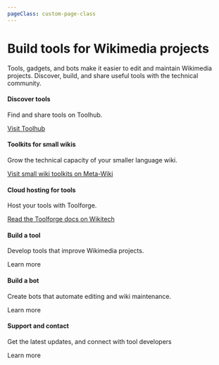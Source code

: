```yaml
---
pageClass: custom-page-class
---
```


# Build tools for Wikimedia projects

Tools, gadgets, and bots make it easier to edit and maintain Wikimedia projects. Discover, build, and share useful tools with the technical community.

<div class="contentsection">

<div class="contentbox">
<h4>Discover tools</h4>
<div>
<p>Find and share tools on Toolhub.</p>
<p><a href="http://toolhub.wikimedia.org/" target="_blank" rel="noopener noreferrer">Visit Toolhub</a></p>
</div></div>

<div class="contentbox">
<h4>Toolkits for small wikis</h4>
<div>
<p>Grow the technical capacity of your smaller language wiki.</p>
<p><a href="https://meta.wikimedia.org/wiki/Special:MyLanguage/Small_wiki_toolkits" target="_blank" rel="noopener noreferrer">Visit small wiki toolkits on Meta-Wiki</a></p>
</div></div>

<div class="contentbox">
<h4>Cloud hosting for tools</h4>
<div>
<p>Host your tools with Toolforge.</p>
<p><a href="https://wikitech.wikimedia.org/wiki/Portal:Toolforge" target="_blank" rel="noopener noreferrer">Read the Toolforge docs on Wikitech</a></p>
</div></div>

<div class="contentbox">
<h4>Build a tool</h4>
<div>
<p>Develop tools that improve Wikimedia projects.</p>
<p>Learn more</p>
</div></div>

<div class="contentbox">
<h4>Build a bot</h4>
<div>
<p>Create bots that automate editing and wiki maintenance.</p>
<p>Learn more</p>
</div></div>

<div class="contentbox">
<h4>Support and contact</h4>
<div>
<p>Get the latest updates, and connect with tool developers</p>
<p>Learn more</p>
</div></div>

</div>